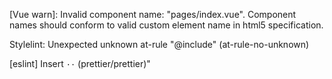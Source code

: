 [Vue warn]: Invalid component name: "pages/index.vue". 
Component names should conform to valid custom element name in html5 specification.


Stylelint: Unexpected unknown at-rule "@include" (at-rule-no-unknown)



[eslint] Insert `··` (prettier/prettier)"

